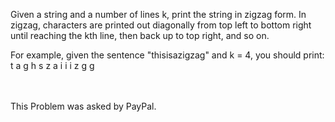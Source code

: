 Given a string and a number of lines k, print the string in zigzag form. In zigzag, characters are printed out diagonally from top left to bottom right until reaching the kth line, then back up to top right, and so on.

For example, given the sentence "thisisazigzag" and k = 4, you should print:
t     a     g
 h   s z   a
  i i   i z
   g     g

<br/>
<br/>
This Problem was asked by PayPal.
